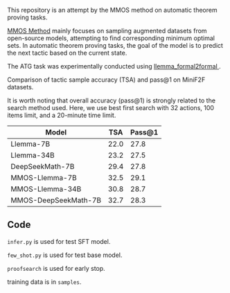 
This repository is an attempt by the MMOS method on automatic theorem proving tasks.

[MMOS Method](https://github.com/cyzhh/MMOS?tab=readme-ov-file) mainly focuses on sampling augmented datasets from open-source models, attempting to find corresponding minimum optimal sets. In automatic theorem proving tasks, the goal of the model is to predict the next tactic based on the current state.

The ATG task was experimentally conducted using [llemma_formal2formal
](https://github.com/wellecks/llemma_formal2formal). 



Comparison of tactic sample accuracy (TSA) and pass@1 on MiniF2F datasets.

It is worth noting that overall accuracy (pass@1) is strongly related to the search method used. Here, we use best first search with 32 actions, 100 items limit, and a 20-minute time limit.

| Model                  | TSA  | Pass@1   |
|------------------------|------|------|
| Llemma-7B              | 22.0 | 27.8 |
| Llemma-34B             | 23.2 | 27.5 |
| DeepSeekMath-7B        | 29.4 | 27.8 |
| MMOS-Llemma-7B         | 32.5 | 29.1 |
| MMOS-Llemma-34B        | 30.8 | 28.7 |
| MMOS-DeepSeekMath-7B   | 32.7 | 28.3 |


## Code
`infer.py` is used for test SFT model.

`few_shot.py` is used for test base model.

`proofsearch` is used for early stop. 

training data is in `samples`.
